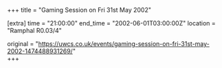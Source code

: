 +++
title = "Gaming Session on Fri 31st May 2002"

[extra]
time = "21:00:00"
end_time = "2002-06-01T03:00:00Z"
location = "Ramphal R0.03/4"

original = "https://uwcs.co.uk/events/gaming-session-on-fri-31st-may-2002-1474488931269/"    
+++



